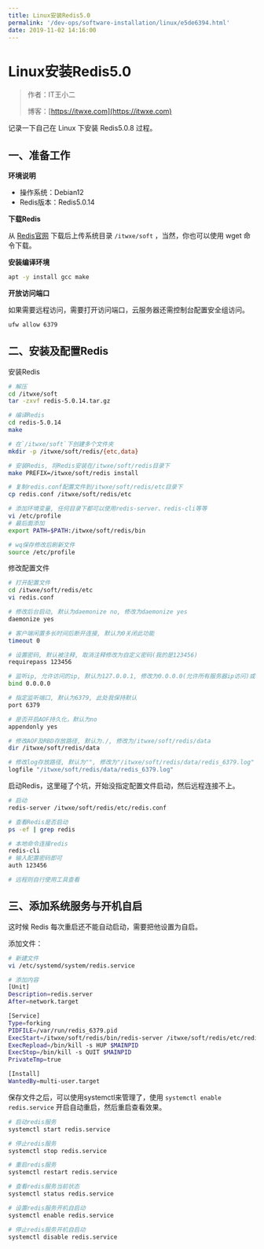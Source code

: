 ```yaml
---
title: Linux安装Redis5.0
permalink: '/dev-ops/software-installation/linux/e5de6394.html'
date: 2019-11-02 14:16:00
---
```


# Linux安装Redis5.0

> 作者：IT王小二
>
> 博客：[https://itwxe.com](https://itwxe.com)

记录一下自己在 Linux 下安装 Redis5.0.8 过程。

## 一、准备工作

**环境说明**

- 操作系统：Debian12
- Redis版本：Redis5.0.14

**下载Redis**

从 [Redis官网](https://redis.io/download) 下载后上传系统目录 `/itwxe/soft` ，当然，你也可以使用 wget 命令下载。

**安装编译环境**

```bash
apt -y install gcc make
```

**开放访问端口**

如果需要远程访问，需要打开访问端口，云服务器还需控制台配置安全组访问。

```bash
ufw allow 6379
```

## 二、安装及配置Redis

安装Redis

```bash
# 解压
cd /itwxe/soft
tar -zxvf redis-5.0.14.tar.gz

# 编译Redis
cd redis-5.0.14
make

# 在`/itwxe/soft`下创建多个文件夹
mkdir -p /itwxe/soft/redis/{etc,data}

# 安装Redis, 将Redis安装在/itwxe/soft/redis目录下
make PREFIX=/itwxe/soft/redis install

# 复制redis.conf配置文件到/itwxe/soft/redis/etc目录下
cp redis.conf /itwxe/soft/redis/etc

# 添加环境变量, 任何目录下都可以使用redis-server、redis-cli等等
vi /etc/profile
# 最后面添加
export PATH=$PATH:/itwxe/soft/redis/bin

# wq保存修改后刷新文件
source /etc/profile
```

修改配置文件

```bash
# 打开配置文件
cd /itwxe/soft/redis/etc
vi redis.conf

# 修改后台启动, 默认为daemonize no, 修改为daemonize yes
daemonize yes

# 客户端闲置多长时间后断开连接, 默认为0关闭此功能
timeout 0

# 设置密码, 默认被注释, 取消注释修改为自定义密码(我的是123456)
requirepass 123456

# 监听ip, 允许访问的ip, 默认为127.0.0.1, 修改为0.0.0.0(允许所有服务器ip访问)或者注释掉
bind 0.0.0.0

# 指定监听端口, 默认为6379, 此处我保持默认
port 6379

# 是否开启AOF持久化，默认为no
appendonly yes

# 修改AOF及RBD存放路径, 默认为./, 修改为/itwxe/soft/redis/data
dir /itwxe/soft/redis/data

# 修改log存放路径, 默认为"", 修改为"/itwxe/soft/redis/data/redis_6379.log"
logfile "/itwxe/soft/redis/data/redis_6379.log"
```

启动Redis，这里碰了个坑，开始没指定配置文件启动，然后远程连接不上。

```bash
# 启动
redis-server /itwxe/soft/redis/etc/redis.conf

# 查看Redis是否启动
ps -ef | grep redis

# 本地命令连接redis
redis-cli
# 输入配置密码即可
auth 123456

# 远程则自行使用工具查看
```

## 三、添加系统服务与开机自启

这时候 Redis 每次重启还不能自动启动，需要把他设置为自启。

添加文件：

```bash
# 新建文件
vi /etc/systemd/system/redis.service

# 添加内容
[Unit]
Description=redis.server
After=network.target

[Service]
Type=forking
PIDFILE=/var/run/redis_6379.pid
ExecStart=/itwxe/soft/redis/bin/redis-server /itwxe/soft/redis/etc/redis.conf
ExecRepload=/bin/kill -s HUP $MAINPID
ExecStop=/bin/kill -s QUIT $MAINPID
PrivateTmp=true

[Install]
WantedBy=multi-user.target
```

保存文件之后，可以使用systemctl来管理了，使用 `systemctl enable redis.service` 开启自动重启，然后重启查看效果。

```bash
# 启动redis服务
systemctl start redis.service

# 停止redis服务
systemctl stop redis.service

# 重启redis服务
systemctl restart redis.service

# 查看redis服务当前状态
systemctl status redis.service

# 设置redis服务开机自启动
systemctl enable redis.service

# 停止redis服务开机自启动
systemctl disable redis.service
```



